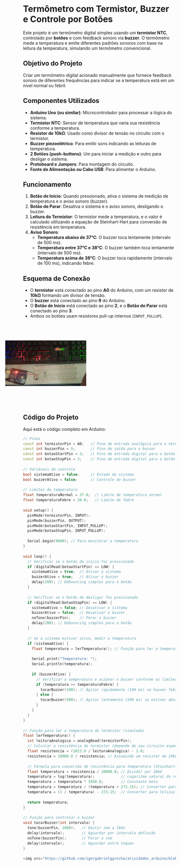 # Termômetro com Termistor, Buzzer e Controle por Botões

Este projeto é um termômetro digital simples usando um **termistor NTC**, controlado por **botões** e com feedback sonoro via **buzzer**. O termômetro mede a temperatura e emite diferentes padrões sonoros com base na leitura da temperatura, simulando um termômetro convencional.

## Objetivo do Projeto
Criar um termômetro digital acionado manualmente que fornece feedback sonoro de diferentes frequências para indicar se a temperatura está em um nível normal ou febril.

## Componentes Utilizados

- **Arduino Uno (ou similar)**: Microcontrolador para processar a lógica do sistema.
- **Termistor NTC**: Sensor de temperatura que varia sua resistência conforme a temperatura.
- **Resistor de 10kΩ**: Usado como divisor de tensão no circuito com o termistor.
- **Buzzer piezoelétrico**: Para emitir sons indicando as leituras de temperatura.
- **2 Botões (push-buttons)**: Um para iniciar a medição e outro para desligar o sistema.
- **Protoboard e Jumpers**: Para montagem do circuito.
- **Fonte de Alimentação ou Cabo USB**: Para alimentar o Arduino.

## Funcionamento

1. **Botão de Início**: Quando pressionado, ativa o sistema de medição de temperatura e o aviso sonoro (buzzer).
2. **Botão de Parar**: Desativa o sistema e o aviso sonoro, desligando o buzzer.
3. **Leitura do Termistor**: O termistor mede a temperatura, e o valor é calculado utilizando a equação de Steinhart-Hart para conversão de resistência em temperatura.
4. **Aviso Sonoro**:
    - **Temperatura abaixo de 37°C**: O buzzer toca lentamente (intervalo de 500 ms).
    - **Temperatura entre 37°C e 38°C**: O buzzer também toca lentamente (intervalo de 500 ms).
    - **Temperatura acima de 38°C**: O buzzer toca rapidamente (intervalo de 100 ms), indicando febre.

## Esquema de Conexão

- O **termistor** está conectado ao pino **A0** do Arduino, com um resistor de **10kΩ** formando um divisor de tensão.
- O **buzzer** está conectado ao pino **9** do Arduino.
- O **Botão de Início** está conectado ao pino **2**, e o **Botão de Parar** está conectado ao pino **3**.
- Ambos os botões usam resistores pull-up internos (`INPUT_PULLUP`).

<img src="https://github.com/igorgabrielggrocha/atividades_arduino/blob/main/WhatsApp%20Image%202024-09-14%20at%2013.49.20.jpeg" alt="Descrição" style="transform: rotate(90deg);" width="150"/>


## Código do Projeto

Aqui está o código completo em Arduino:

```cpp
// Pinos
const int termistorPin = A0;   // Pino de entrada analógica para o termistor
const int buzzerPin = 9;       // Pino de saída para o buzzer
const int botaoStartPin = 2;   // Pino de entrada digital para o botão de iniciar
const int botaoStopPin = 3;    // Pino de entrada digital para o botão de desligar

// Variáveis de controle
bool sistemaAtivo = false;     // Estado do sistema
bool buzzerAtivo = false;      // Controle do buzzer

// Limites de temperatura
float temperaturaNormal = 37.0;  // Limite de temperatura normal
float temperaturaFebre = 38.0;   // Limite de febre

void setup() {
  pinMode(termistorPin, INPUT);
  pinMode(buzzerPin, OUTPUT);
  pinMode(botaoStartPin, INPUT_PULLUP);
  pinMode(botaoStopPin, INPUT_PULLUP);

  Serial.begin(9600); // Para monitorar a temperatura
}

void loop() {
  // Verificar se o botão de início foi pressionado
  if (digitalRead(botaoStartPin) == LOW) {
    sistemaAtivo = true;  // Ativar o sistema
    buzzerAtivo = true;   // Ativar o buzzer
    delay(200); // Debouncing simples para o botão
  }

  // Verificar se o botão de desligar foi pressionado
  if (digitalRead(botaoStopPin) == LOW) {
    sistemaAtivo = false; // Desativar o sistema
    buzzerAtivo = false;  // Desativar o buzzer
    noTone(buzzerPin);    // Parar o buzzer
    delay(200); // Debouncing simples para o botão
  }

  // Se o sistema estiver ativo, medir a temperatura
  if (sistemaAtivo) {
    float temperatura = lerTemperatura(); // Função para ler a temperatura

    Serial.print("Temperatura: ");
    Serial.println(temperatura);

    if (buzzerAtivo) {
      // Verificar a temperatura e acionar o buzzer conforme os limites
      if (temperatura >= temperaturaFebre) {
        tocarBuzzer(100); // Apitar rapidamente (100 ms) se houver febre
      } else {
        tocarBuzzer(500); // Apitar lentamente (500 ms) se estiver abaixo de 38°C
      }
    }
  }
}

// Função para ler a temperatura do termistor (simulada)
float lerTemperatura() {
  int leituraAnalogica = analogRead(termistorPin);
  // Calcular a resistência do termistor (depende do seu circuito específico)
  float resistencia = (1023.0 / leituraAnalogica) - 1.0;
  resistencia = 10000.0 / resistencia; // Assumindo um resistor de 10kΩ

  // Fórmula para conversão de resistência para temperatura (Steinhart-Hart)
  float temperatura = resistencia / 10000.0; // Dividir por 10kΩ
  temperatura = log(temperatura);            // Logaritmo natural da resistência
  temperatura = temperatura * 3950.0;        // Constante beta
  temperatura = temperatura / (temperatura + 273.15); // Converter para Kelvin
  temperatura = (1 / temperatura) - 273.15;  // Converter para Celsius

  return temperatura;
}

// Função para controlar o buzzer
void tocarBuzzer(int intervalo) {
  tone(buzzerPin, 1000);   // Emitir som a 1kHz
  delay(intervalo);        // Aguardar por intervalo definido
  noTone(buzzerPin);       // Parar o som
  delay(intervalo);        // Aguardar entre toques
}

<img src="https://github.com/igorgabrielggrocha/atividades_arduino/blob/main/WhatsApp%20Image%202024-09-14%20at%2013.49.20.jpeg" alt="Descrição" style="transform: rotate(90deg);" width="150"/>
